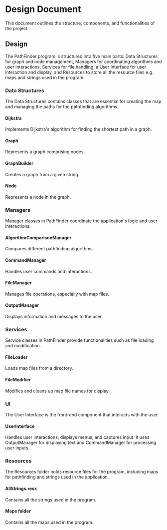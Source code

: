 # Design Document
This document outlines the structure, components, and functionalities of the project.

## Design
The PathFinder program is structured into five main parts: Data Structures for graph and node management, Managers for coordinating algorithms and user interactions, Services for file handling, a User Interface for user interaction and display, and Resources to store all the resource files e.g. maps and strings used in the program.

### **Data Structures**
The Data Structures contains classes that are essential for creating the map and managing the paths for the pathfinding algorithms. 

#### **Dijkstra**
Implements Dijkstra's algorithm for finding the shortest path in a graph.

#### **Graph**
Represents a graph comprising nodes.

#### **GraphBuilder**
Creates a graph from a given string.

#### **Node**
Represents a node in the graph.

### **Managers**
Manager classes in PathFinder coordinate the application's logic and user interactions.

#### **AlgorithmComparisonManager**
Compares different pathfinding algorithms.

#### **CommandManager**
Handles user commands and interactions.

#### **FileManager**
Manages file operations, especially with map files.

#### **OutputManager**
Displays information and messages to the user.

### **Services**
Service classes in PathFinder provide functionalities such as file loading and modification.

#### **FileLoader**
Loads map files from a directory.

#### **FileModifier**
Modifies and cleans up map file names for display.

### **UI**
The User Interface is the front-end component that interacts with the user.

#### **UserInterface**
Handles user interactions, displays menus, and captures input. It uses OutputManager for displaying text and CommandManager for processing user inputs.

### **Resources**
The Resources folder holds resource files for the program, including maps for pathfinding and strings used in the application.

#### **AllStrings.resx**
Contains all the strings used in the program.

#### **Maps folder**
Contains all the maps used in the program.

